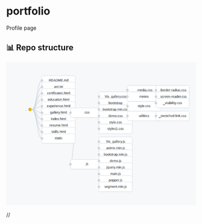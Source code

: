 # portfolio
Profile page

## 📊 Repo structure 
<!-- STRUCTURE-GRAPH -->
![Structure](.github/rgraph/structure.png)

//
